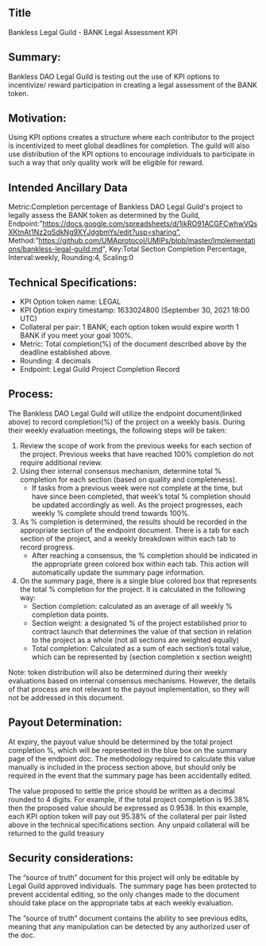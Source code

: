 ## Title

Bankless Legal Guild - BANK Legal Assessment KPI

## Summary:

Bankless DAO Legal Guild is testing out the use of KPI options to incentivize/ reward participation in creating a legal assessment of the BANK token. 

## Motivation:

Using KPI options creates a structure where each contributor to the project is incentivized to meet global deadlines for completion. The guild will also use distribution of the KPI options to encourage individuals to participate in such a way that only quality work will be eligible for reward.

## Intended Ancillary Data

Metric:Completion percentage of Bankless DAO Legal Guild's project to legally assess the BANK token as determined by the Guild,
Endpoint:”https://docs.google.com/spreadsheets/d/1jkRO91ACGFCwhwVQsXKtnAt1Nz2qSdkNg9XYJdgbmYs/edit?usp=sharing”,
Method:”https://github.com/UMAprotocol/UMIPs/blob/master/Implementations/bankless-legal-guild.md",
Key:Total Section Completion Percentage,
Interval:weekly,
Rounding:4,
Scaling:0

## Technical Specifications:

- KPI Option token name: LEGAL
- KPI Option expiry timestamp: 1633024800 (September 30, 2021 18:00 UTC)
- Collateral per pair: 1 BANK; each option token would expire worth 1 BANK if you meet your goal 100%.
- Metric: Total completion(%) of the document described above by the deadline established above. 
- Rounding: 4 decimals
- Endpoint: Legal Guild Project Completion Record

## Process:

The Bankless DAO Legal Guild will utilize the endpoint document(linked above) to record completion(%) of the project on a weekly basis. During their weekly evaluation meetings, the following steps will be taken:

1. Review the scope of work from the previous weeks for each section of the project. Previous weeks that have reached 100% completion do not require additional review.
2. Using their internal consensus mechanism, determine total % completion for each section (based on quality and completeness). 
    - If tasks from a previous week were not complete at the time, but have since been completed, that week’s total % completion should be updated accordingly as well. As the project progresses, each weekly % complete should trend towards 100%.
3. As % completion is determined, the results should be recorded in the appropriate section of the endpoint document. There is a tab for each section of the project, and a weekly breakdown within each tab to record progress.
    - After reaching a consensus, the % completion should be indicated in the appropriate green colored box within each tab. This action will automatically update the summary page information.
4. On the summary page, there is a single blue colored box that represents the total % completion for the project. It is calculated in the following way:
    - Section completion: calculated as an average of all weekly % completion data points. 
    - Section weight: a designated % of the project established prior to contract launch that determines the value of that section in relation to the project as a whole (not all sections are weighted equally)
    - Total completion: Calculated as a sum of each section’s total value, which can be represented by (section completion x section weight)

Note: token distribution will also be determined during their weekly evaluations based on internal consensus mechanisms. However, the details of that process are not relevant to the payout implementation, so they will not be addressed in this document.

## Payout Determination:

At expiry, the payout value should be determined by the total project completion %, which will be represented in the blue box on the summary page of the endpoint doc. The methodology required to calculate this value manually is included in the process section above, but should only be required in the event that the summary page has been accidentally edited. 

The value proposed to settle the price should be written as a decimal rounded to 4 digits. For example, if the total project completion is 95.38% then the proposed value should be expressed as 0.9538. In this example, each KPI option token will pay out 95.38% of the collateral per pair listed above in the technical specifications section. Any unpaid collateral will be returned to the guild treasury

## Security considerations:

The “source of truth” document for this project will only be editable by Legal Guild approved individuals. The summary page has been protected to prevent accidental editing, so the only changes made to the document should take place on the appropriate tabs at each weekly evaluation. 

The “source of truth” document contains the ability to see previous edits, meaning that any manipulation can be detected by any authorized user of the doc.
